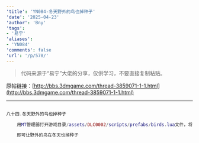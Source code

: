 ```yaml
---
'title': 'YN084-冬天野外的鸟也掉种子'
'date': '2025-04-23'
'author': 'Bny'
'tags':
- '易宁'
'aliases':
- 'YN084'
'comments': false
'url': '/p/578/'
---
```


> 代码来源于“易宁”大佬的分享，仅供学习，不要直接复制粘贴。

原帖链接：[http://bbs.3dmgame.com/thread-3859071-1-1.html](http://bbs.3dmgame.com/thread-3859071-1-1.html)

---

```lua  

八十四.冬天野外的鸟也掉种子

	用MT管理器打开游戏目录/assets/DLC0002/scripts/prefabs/birds.lua文件，将return not GetWorld().components.seasonmanager:IsWinter()替换为return true

	即可让野外的鸟在冬天也掉种子

```  

